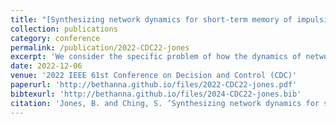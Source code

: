 ```yaml
---
title: "[Synthesizing network dynamics for short-term memory of impulsive inputs](https://doi.org/10.1109/CDC51059.2022.9993238)"
collection: publications
category: conference
permalink: /publication/2022-CDC22-jones
excerpt: 'We consider the specific problem of how the dynamics of networks can enact a representation of input stimuli that is retained over time, i.e., a form of short-term memory. We utilize modeling and control-theoretic methods to approach these questions, treating the state trajectory of a dynamical system as an abstract memory trace of prior inputs.'
date: 2022-12-06
venue: '2022 IEEE 61st Conference on Decision and Control (CDC)'
paperurl: 'http://bethanna.github.io/files/2022-CDC22-jones.pdf'
bibtexurl: 'http://bethanna.github.io/files/2024-CDC22-jones.bib'
citation: 'Jones, B. and Ching, S. ‘Synthesizing network dynamics for short-term memory of impulsive inputs’, in 2022 IEEE 61st Conference on Decision and Control (CDC), Cancun, Mexico, 2022. doi:10.1109/CDC51059.2022.9993238'
---
```


